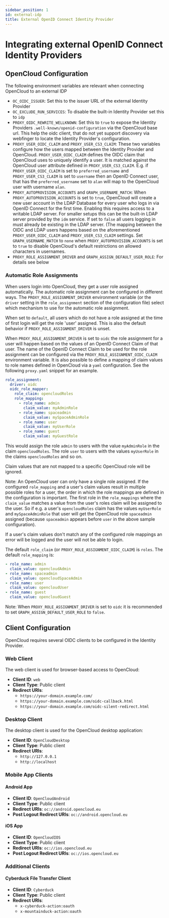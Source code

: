 ```yaml
---
sidebar_position: 1
id: external-idp
title: External OpenID Connect Identity Provider
---
```


# Integrating external OpenID Connect Identity Providers

## OpenCloud Configuration

The following environment variables are relevant when connecting OpenCloud to an external IDP

- `OC_OIDC_ISSUER`: Set this to the issuer URL of the external Identity Provider
- `OC_EXCLUDE_RUN_SERVICES`: To disable the built-in Identity Provider set this to `idp`
- `PROXY_OIDC_REWRITE_WELLKNOWN`: Set this to `true` to expose the Identity Providers `.well-known/openid-configuration`
  via the OpenCloud base url. This help the oidc client, that do not yet support discovery via webfinger to locate the
  Identity Provider's configuration.
- `PROXY_USER_OIDC_CLAIM` and `PROXY_USER_CS3_CLAIM`: These two variables configure how the users mapped between the
  Identity Provider and OpenCloud. `PROXY_USER_OIDC_CLAIM` defines the OIDC claim that OpenCloud uses to uniquely
  identify a user. It is matched against the OpenCloud user attribute defined in `PROXY_USER_CS3_CLAIM`. E.g. if
  `PROXY_USER_OIDC_CLAIM` is set to `preferred_username` and `PROXY_USER_CS3_CLAIM` is set to `username` then an OpenID
  Connect user, that has the `preferred_username` set to `alan` will map to the OpenCloud user with username `alan`.
- `PROXY_AUTOPROVISION_ACCOUNTS` and `GRAPH_USERNAME_MATCH`: When `PROXY_AUTOPROVISION_ACCOUNTS` is set to `true`,
  OpenCloud will create a new user account in the LDAP Database for every user who logs in via OpenID Connect for the
  first time. Enabling this requires access to a writable LDAP server. For smaller setups this can be the built-in LDAP
  server provided by the `idm` service. If set to `false` all users logging in must already be existing in the LDAP
  server. (The mapping between the OIDC and LDAP users happens based on the aforementioned `PROXY_USER_OIDC_CLAIM` and
  `PROXY_USER_CS3_CLAIM` settings. Set `GRAPH_USERNAME_MATCH` to `none` when `PROXY_AUTOPROVISION_ACCOUNTS` is set to
  `true` to disable OpenCloud's default restrictions on allowed characters in usernames.
- `PROXY_ROLE_ASSIGNMENT_DRIVER` and `GRAPH_ASSIGN_DEFAULT_USER_ROLE`: For details see below

### Automatic Role Assignments

When users login into OpenCloud, they get a user role assigned automatically. The automatic role assignment can be
configured in different ways. The `PROXY_ROLE_ASSIGNMENT_DRIVER` environment variable (or the `driver` setting in the
`role_assignment` section of the configuration file) select which mechanism to use for the automatic role assignment.

When set to `default`, all users which do not have a role assigned at the time of first login will get the role 'user'
assigned. This is also the default behavior if `PROXY_ROLE_ASSIGNMENT_DRIVER` is unset.

When `PROXY_ROLE_ASSIGNMENT_DRIVER` is set to `oidc` the role assignment for a user will happen based on the values of
an OpenID Connect Claim of that user. The name of the OpenID Connect Claim to be used for the role assignment can be
configured via the `PROXY_ROLE_ASSIGNMENT_OIDC_CLAIM` environment variable. It is also possible to define a mapping of
claim values to role names defined in OpenCloud via a `yaml` configuration. See the following `proxy.yaml` snippet for
an example.

```yaml
role_assignment:
  driver: oidc
  oidc_role_mapper:
    role_claim: opencloudRoles
    role_mapping:
      - role_name: admin
        claim_value: myAdminRole
      - role_name: spaceadmin
        claim_value: mySpaceAdminRole
      - role_name: user
        claim_value: myUserRole
      - role_name: guest
        claim_value: myGuestRole
```

This would assign the role `admin` to users with the value `myAdminRole` in the claim `opencloudRoles`. The role `user`
to users with the values `myUserRole` in the claims `opencloudRoles` and so on.

Claim values that are not mapped to a specific OpenCloud role will be ignored.

Note: An OpenCloud user can only have a single role assigned. If the configured `role_mapping` and a user's claim values
result in multiple possible roles for a user, the order in which the role mappings are defined in the configuration is
important. The first role in the `role_mappings` where the `claim_value` matches a value from the user's roles claim
will be assigned to the user. So if e.g. a user's `opencloudRoles` claim has the values `myUserRole` and
`mySpaceAdminRole` that user will get the OpenCloud role `spaceadmin` assigned (because `spaceadmin` appears before
`user` in the above sample configuration).

If a user's claim values don't match any of the configured role mappings an error will be logged and the user will not
be able to login.

The default `role_claim` (or `PROXY_ROLE_ASSIGNMENT_OIDC_CLAIM`) is `roles`. The default `role_mapping` is:

```yaml
- role_name: admin
  claim_value: opencloudAdmin
- role_name: spaceadmin
  claim_value: opencloudSpaceAdmin
- role_name: user
  claim_value: opencloudUser
- role_name: guest
  claim_value: opencloudGuest
```

Note: When `PROXY_ROLE_ASSIGNMENT_DRIVER` is set to `oidc` it is recommended to set `GRAPH_ASSIGN_DEFAULT_USER_ROLE` to
`false`.

## Client Configuration

OpenCloud requires several OIDC clients to be configured in the Identity Provider.

### Web Client

The web client is used for browser-based access to OpenCloud:

- **Client ID**: `web`
- **Client Type**: Public client
- **Redirect URIs**:
  - `https://your-domain.example.com/`
  - `https://your-domain.example.com/oidc-callback.html`
  - `https://your-domain.example.com/oidc-silent-redirect.html`

### Desktop Client

The desktop client is used for the OpenCloud desktop application:

- **Client ID**: `OpenCloudDesktop`
- **Client Type**: Public client
- **Redirect URIs**:
  - `http://127.0.0.1`
  - `http://localhost`

### Mobile App Clients

#### Android App

- **Client ID**: `OpenCloudAndroid`
- **Client Type**: Public client
- **Redirect URIs**: `oc://android.opencloud.eu`
- **Post Logout Redirect URIs**: `oc://android.opencloud.eu`

#### iOS App

- **Client ID**: `OpenCloudIOS`
- **Client Type**: Public client
- **Redirect URIs**: `oc://ios.opencloud.eu`
- **Post Logout Redirect URIs**: `oc://ios.opencloud.eu`

### Additional Clients

#### Cyberduck File Transfer Client

- **Client ID**: `Cyberduck`
- **Client Type**: Public client
- **Redirect URIs**:
  - `x-cyberduck-action:oauth`
  - `x-mountainduck-action:oauth`
